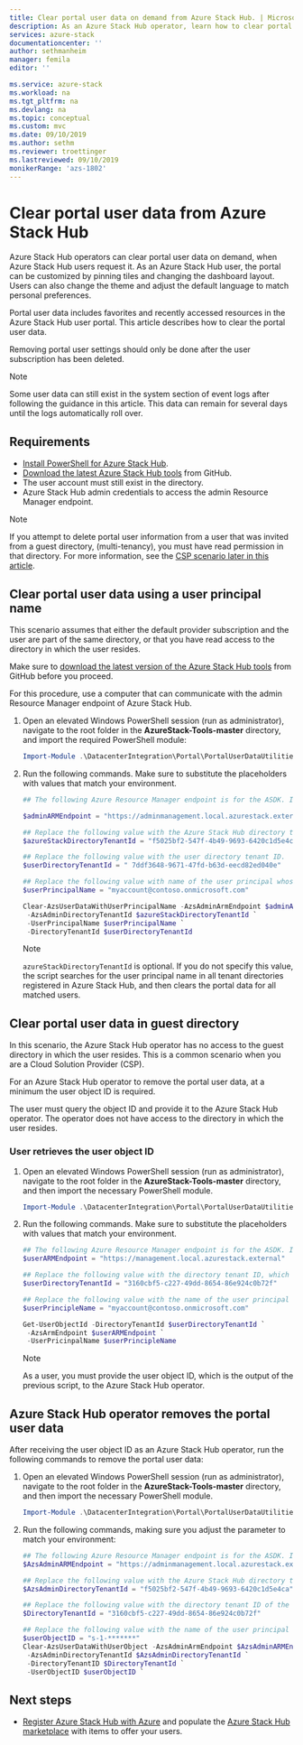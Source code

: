 ```yaml
---
title: Clear portal user data on demand from Azure Stack Hub. | Microsoft Docs
description: As an Azure Stack Hub operator, learn how to clear portal user data when requested by Azure Stack Hub users.
services: azure-stack
documentationcenter: ''
author: sethmanheim
manager: femila
editor: ''

ms.service: azure-stack
ms.workload: na
ms.tgt_pltfrm: na
ms.devlang: na
ms.topic: conceptual
ms.custom: mvc
ms.date: 09/10/2019
ms.author: sethm
ms.reviewer: troettinger
ms.lastreviewed: 09/10/2019
monikerRange: 'azs-1802'
---
```


# Clear portal user data from Azure Stack Hub

Azure Stack Hub operators can clear portal user data on demand, when Azure Stack Hub users request it. As an Azure Stack Hub user, the portal can be customized by pinning tiles and changing the dashboard layout. Users can also change the theme and adjust the default language to match personal preferences. 

Portal user data includes favorites and recently accessed resources in the Azure Stack Hub user portal. This article describes how to clear the portal user data.

Removing portal user settings should only be done after the user subscription has been deleted.

> [!NOTE]
> Some user data can still exist in the system section of event logs after following the guidance in this article. This data can remain for several days until the logs automatically roll over.

## Requirements

- [Install PowerShell for Azure Stack Hub](azure-stack-powershell-install.md).
- [Download the latest Azure Stack Hub tools](azure-stack-powershell-download.md) from GitHub.
- The user account must still exist in the directory.
- Azure Stack Hub admin credentials to access the admin Resource Manager endpoint.

> [!NOTE]
> If you attempt to delete portal user information from a user that was invited from a guest directory, (multi-tenancy), you must have read permission in that directory. For more information, see the [CSP scenario later in this article](#clear-portal-user-data-in-guest-directory).

## Clear portal user data using a user principal name

This scenario assumes that either the default provider subscription and the user are part of the same directory, or that you have read access to the directory in which the user resides.

Make sure to [download the latest version of the Azure Stack Hub tools](azure-stack-powershell-download.md) from GitHub before you proceed.

For this procedure, use a computer that can communicate with the admin Resource Manager endpoint of Azure Stack Hub.

1. Open an elevated Windows PowerShell session (run as administrator), navigate to the root folder in the **AzureStack-Tools-master** directory, and import the required PowerShell module:

   ```powershell
   Import-Module .\DatacenterIntegration\Portal\PortalUserDataUtilities.psm1
   ```

2. Run the following commands. Make sure to substitute the placeholders with values that match your environment.

   ```powershell
   ## The following Azure Resource Manager endpoint is for the ASDK. If you are in a multinode environment, contact your operator or service provider to get the endpoint.

   $adminARMEndpoint = "https://adminmanagement.local.azurestack.external"

   ## Replace the following value with the Azure Stack Hub directory tenant ID.
   $azureStackDirectoryTenantId = "f5025bf2-547f-4b49-9693-6420c1d5e4ca"

   ## Replace the following value with the user directory tenant ID.
   $userDirectoryTenantId = " 7ddf3648-9671-47fd-b63d-eecd82ed040e"

   ## Replace the following value with name of the user principal whose portal user data is to be cleared.
   $userPrincipalName = "myaccount@contoso.onmicrosoft.com"

   Clear-AzsUserDataWithUserPrincipalName -AzsAdminArmEndpoint $adminARMEndpoint `
    -AzsAdminDirectoryTenantId $azureStackDirectoryTenantId `
    -UserPrincipalName $userPrincipalName `
    -DirectoryTenantId $userDirectoryTenantId
   ```

   > [!NOTE]
   > `azureStackDirectoryTenantId` is optional. If you do not specify this value, the script searches for the user principal name in all tenant directories registered in Azure Stack Hub, and then clears the portal data for all matched users.

## Clear portal user data in guest directory

In this scenario, the Azure Stack Hub operator has no access to the guest directory in which the user resides. This is a common scenario when you are a Cloud Solution Provider (CSP).

For an Azure Stack Hub operator to remove the portal user data, at a minimum the user object ID is required.

The user must query the object ID and provide it to the Azure Stack Hub operator. The operator does not have access to the directory in which the user resides.

### User retrieves the user object ID

1. Open an elevated Windows PowerShell session (run as administrator), navigate to the root folder in the **AzureStack-Tools-master** directory, and then import the necessary PowerShell module.

   ```powershell
   Import-Module .\DatacenterIntegration\Portal\PortalUserDataUtilities.psm1
   ```

2. Run the following commands. Make sure to substitute the placeholders with values that match your environment.

   ```powershell
   ## The following Azure Resource Manager endpoint is for the ASDK. If you are in a multinode environment, contact your operator or service provider to get the endpoint.
   $userARMEndpoint = "https://management.local.azurestack.external"

   ## Replace the following value with the directory tenant ID, which contains the user account.
   $userDirectoryTenantId = "3160cbf5-c227-49dd-8654-86e924c0b72f"

   ## Replace the following value with the name of the user principal whose portal user data is to be cleared.
   $userPrincipleName = "myaccount@contoso.onmicrosoft.com"

   Get-UserObjectId -DirectoryTenantId $userDirectoryTenantId `
    -AzsArmEndpoint $userARMEndpoint `
    -UserPricinpalName $userPrincipleName
   ```

   > [!NOTE]
   > As a user, you must provide the user object ID, which is the output of the previous script, to the Azure Stack Hub operator.

## Azure Stack Hub operator removes the portal user data

After receiving the user object ID as an Azure Stack Hub operator, run the following commands to remove the portal user data:

1. Open an elevated Windows PowerShell session (run as administrator), navigate to the root folder in the **AzureStack-Tools-master** directory, and then import the necessary PowerShell module.

   ```powershell
   Import-Module .\DatacenterIntegration\Portal\PortalUserDataUtilities.psm1
   ```

2. Run the following commands, making sure you adjust the parameter to match your environment:

   ```powershell
   ## The following Azure Resource Manager endpoint is for the ASDK. If you are in a multinode environment, contact your operator or service provider to get the endpoint.
   $AzsAdminARMEndpoint = "https://adminmanagement.local.azurestack.external"

   ## Replace the following value with the Azure Stack Hub directory tenant ID.
   $AzsAdminDirectoryTenantId = "f5025bf2-547f-4b49-9693-6420c1d5e4ca"
   
   ## Replace the following value with the directory tenant ID of the user to clear.
   $DirectoryTenantId = "3160cbf5-c227-49dd-8654-86e924c0b72f"

   ## Replace the following value with the name of the user principal whose portal user data is to be cleared.
   $userObjectID = "s-1-*******"
   Clear-AzsUserDataWithUserObject -AzsAdminArmEndpoint $AzsAdminARMEndpoint `
    -AzsAdminDirectoryTenantId $AzsAdminDirectoryTenantId `
    -DirectoryTenantID $DirectoryTenantId `
    -UserObjectID $userObjectID `
   ```

## Next steps

- [Register Azure Stack Hub with Azure](azure-stack-registration.md) and populate the [Azure Stack Hub marketplace](azure-stack-marketplace.md) with items to offer your users.
